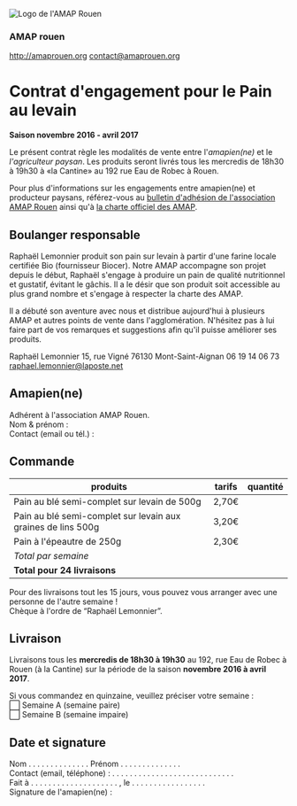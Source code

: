 ![Logo de l'AMAP Rouen](https://raw.githubusercontent.com/amaprouen/contrats/master/assets/images/logo-amap-rouen-small.png)
### AMAP rouen
http://amaprouen.org
contact@amaprouen.org

# Contrat d'engagement pour le Pain au levain
**Saison novembre 2016 - avril 2017**

Le présent contrat règle les modalités de vente entre l'*amapien(ne)* et le *l'agriculteur paysan*. Les produits seront livrés tous les mercredis de 18h30 à 19h30 à «la Cantine» au 192 rue Eau de Robec à Rouen.

Pour plus d'informations sur les engagements entre amapien(ne) et producteur paysans, référez-vous au [bulletin d'adhésion de l'association AMAP Rouen](bulletin-adhesion-amap-rouen) ainsi qu'à [la charte officiel des AMAP](http://miramap.org/IMG/pdf/charte_des_amap_mars_2014-2.pdf).

## Boulanger responsable
Raphaël Lemonnier produit son pain sur levain à partir d'une farine locale certifiée Bio (fournisseur Biocer). Notre AMAP accompagne son projet depuis le début, Raphaël s'engage à produire un pain de qualité nutritionnel et gustatif, évitant le gâchis. Il a le désir que son produit soit accessible au plus grand nombre et s'engage à respecter la charte des AMAP.  

Il a débuté son aventure avec nous et distribue aujourd'hui à plusieurs AMAP et autres points de vente dans l'agglomération. N'hésitez pas à lui faire part de vos remarques et suggestions afin qu'il puisse améliorer ses produits.

Raphaël Lemonnier
15, rue Vigné
76130 Mont-Saint-Aignan
06 19 14 06 73
raphael.lemonnier@laposte.net

## Amapien(ne)
Adhérent à l'association AMAP Rouen.  
Nom & prénom :  
Contact (email ou tél.) : 

## Commande

| produits                                                     | tarifs | quantité  | 
|--------------------------------------------------------------|--------|-----------|
| Pain au blé semi-complet sur levain de 500g                  | 2,70€  |           |
| Pain au blé semi-complet sur levain aux graines de lins 500g | 3,20€  |           |
| Pain à l'épeautre de 250g                                    | 2,30€  |           |
| *Total par semaine*                                          |        |           |
| **Total pour 24 livraisons**                                 |        |           |


Pour des livraisons tout les 15 jours, vous pouvez vous arranger avec une personne de l'autre semaine !  
Chèque à l'ordre de “Raphaël Lemonnier”.

## Livraison
Livraisons tous les **mercredis de 18h30 à 19h30** au 192, rue Eau de Robec à Rouen (à la Cantine) sur la période de la saison **novembre 2016 à avril 2017**.

Si vous commandez en quinzaine, veuillez préciser votre semaine :   
⬜ Semaine A (semaine paire)  
⬜ Semaine B  (semaine impaire)  

## Date et signature
Nom . . . . . . . . . . . . . . Prénom  . . . . . . . . . . . . . .  
Contact (email, téléphone) :  . . . . . . . . . . . . . . . . . . . . . . . . . . . .  
Fait à . . . . . . . . . . . . . . . . . . . . , le . . . . . . . . . . . . . . . . .  
Signature de l'amapien(ne) :
